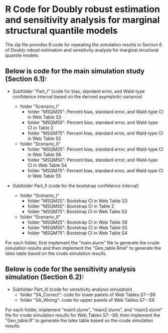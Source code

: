 # R Code for Doubly robust estimation and sensitivity analysis for marginal structural quantile models

The zip file provides R code for repeating the simulation results in Section 6 of Doubly robust estimation and sensitivity analysis for marginal structural quantile models. 

## Below is code for the main simulation study (Section 6.1):

* Subfolder "Part_I" (code for bias, standard error, and Wald-type confidence interval based on the derived asymptotic variance)
  * folder "Scenario_I"
    * folder "MSQM25": Percent bias, standard error, and Wald-type CI in Web Table S3
    * folder "MSQM50": Percent bias, standard error, and Wald-type CI in Table 2
    * folder "MSQM75": Percent bias, standard error, and Wald-type CI in Web Table S2
  * folder "Scenario_II"
    * folder "MSQM25": Percent bias, standard error, and Wald-type CI in Web Table S6
    * folder "MSQM50": Percent bias, standard error, and Wald-type CI in Web Table S4
    * folder "MSQM75": Percent bias, standard error, and Wald-type CI in Web Table S5

* Subfolder Part_II (code for the bootstrap confidence interval)
  * folder "Scenario_I"
    * folder "MSQM25": Bootstrap CI in Web Table S3
    * folder "MSQM50": Bootstrap CI in Table 2
    * folder "MSQM75": Bootstrap CI in Web Table S2
  * folder "Scenario_II"
    * folder "MSQM25": Bootstrap CI in Web Table S6
    * folder "MSQM50": Bootstrap CI in Web Table S5
    * folder "MSQM75": Bootstrap CI in Web Table S4


For each folder, first implement the "main.slurm" file to generate the crude simulation results and then implement the "Gen_table.Rmd" to generate the latex table based on the crude simulation results.

## Below is code for the sensitivity analysis simulation (Section 6.2):

* Subfolder Part_III (code for sensitivity analysis simulation)
  * folder "SA_Correct": code for lower panels of Web Tables S7--S9
  * folder "SA_Wrong": code for upper panels of Web Tables S7--S9

For each folder, implement "main1.slurm", "main2.slurm", and "main3.slurm" file for crude simulation results for Web Tables S7--S9, then implement the "Gen_table.R" to generate the latex table based on the crude simulation results.
